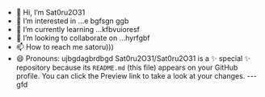 - 👋 Hi, I’m Sat0ru2O31
- 👀 I’m interested in ...e bgfsgn ggb
- 🌱 I’m currently learning ...kfbvuioresf
- 💞️ I’m looking to collaborate on ...hyrfgbf
- 📫 How to reach me satoru)))
- 😄 Pronouns: ujbgdagbrdbgd
Sat0ru2O31/Sat0ru2O31 is a ✨ special ✨ repository because its `README.md` (this file) appears on your GitHub profile.
You can click the Preview link to take a look at your changes.
---gfd
